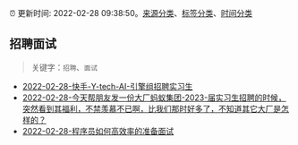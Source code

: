 :alarm_clock: 更新时间: 2022-02-28 09:38:50。[来源分类](../README.md)、[标签分类](../TAGS.md)、[时间分类](../TIMELINE.md)

## 招聘面试


> 关键字：`招聘`、`面试`



- [2022-02-28-快手-Y-tech-AI-引擎组招聘实习生](https://www.v2ex.com/t/836939) 
- [2022-02-28-今天帮朋友发一份大厂蚂蚁集团-2023-届实习生招聘的时候，突然看到其福利，不禁羡慕不已啊，比我们那时好多了，不知道其它大厂是怎样的？](https://www.v2ex.com/t/836914) 
- [2022-02-28-程序员如何高效率的准备面试](https://toutiao.io/k/00y73jn) 